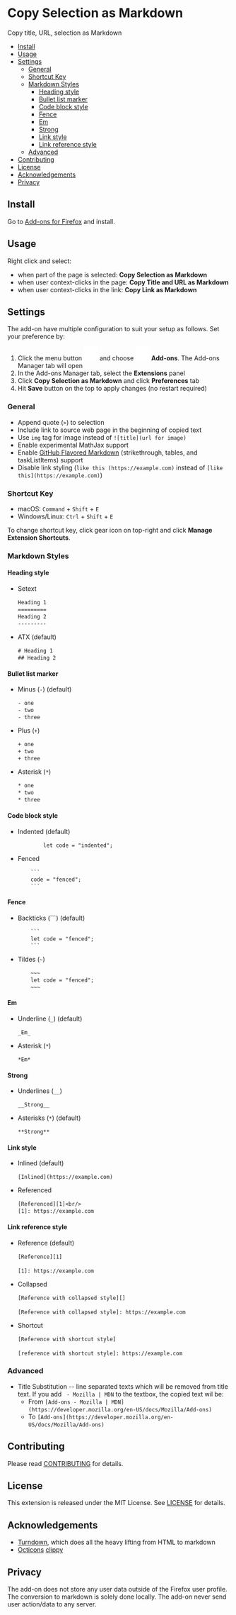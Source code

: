 # Copy Selection as Markdown

Copy title, URL, selection as Markdown

- [Install](#install)
- [Usage](#usage)
- [Settings](#settings)
  - [General](#general)
  - [Shortcut Key](#shortcut-key)
  - [Markdown Styles](#markdown-styles)
    - [Heading style](#heading-style)
    - [Bullet list marker](#bullet-list-marker)
    - [Code block style](#code-block-style)
    - [Fence](#fence)
    - [Em](#em)
    - [Strong](#strong)
    - [Link style](#link-style)
    - [Link reference style](#link-reference-style)
  - [Advanced](#advanced)
- [Contributing](#contributing)
- [License](#license)
- [Acknowledgements](#acknowledgements)
- [Privacy](#privacy)

## Install

Go to [Add-ons for Firefox](https://addons.mozilla.org/en-US/firefox/addon/copy-selection-as-markdown/) and install.

## Usage

Right click and select:

- when part of the page is selected: **Copy Selection as Markdown**
- when user context-clicks in the page: **Copy Title and URL as Markdown**
- when user context-clicks in the link: **Copy Link as Markdown**

## Settings

The add-on have multiple configuration to suit your setup as follows. Set your preference by:

1. Click the menu button ![](images/menu.svg) and choose ![](images/extensionGeneric-16.svg) **Add-ons**. The Add-ons Manager tab will open
2. In the Add-ons Manager tab, select the **Extensions** panel
3. Click **Copy Selection as Markdown** and click **Preferences** tab
4. Hit **Save** button on the top to apply changes (no restart required)

### General

- Append quote (<code>&gt;</code>) to selection
- Include link to source web page in the beginning of copied text
- Use `img` tag for image instead of `![title](url for image)`
- Enable experimental MathJax support
- Enable <a href="https://github.github.com/gfm/">GitHub Flavored Markdown</a> (strikethrough, tables, and taskListItems) support
- Disable link styling (`like this (https://example.com)` instead of `[like this](https://example.com)`)

### Shortcut Key

- macOS: `Command` + `Shift` + `E`
- Windows/Linux: `Ctrl` + `Shift` + `E`

To change shortcut key, click gear icon on top-right and click **Manage Extension Shortcuts**.

### Markdown Styles

#### Heading style

- Setext
  ```
  Heading 1
  =========
  Heading 2
  ---------
  ```
- ATX (default)
  ```
  # Heading 1
  ## Heading 2
  ```

#### Bullet list marker

- Minus (`-`) (default)
  ```
  - one
  - two
  - three
  ```
- Plus (`+`)
  ```
  + one
  + two
  + three
  ```
- Asterisk (`*`)
  ```
  * one
  * two
  * three
  ```

#### Code block style

- Indented (default)
  ```
          let code = "indented";
  ```
- Fenced
  ````
      ```
      code = "fenced";
      ```
  ````

#### Fence

- Backticks (```) (default)
  ````
      ```
      let code = "fenced";
      ```
  ````
- Tildes (`~`)
  ```
      ~~~
      let code = "fenced";
      ~~~
  ```

#### Em

- Underline (`_`) (default)
  ```
  _Em_
  ```
- Asterisk (`*`)
  ```
  *Em*
  ```

#### Strong

- Underlines (`__`)
  ```
  __Strong__
  ```
- Asterisks (`*`) (default)
  ```
  **Strong**
  ```

#### Link style

- Inlined (default)
  ```
  [Inlined](https://example.com)
  ```
- Referenced
  ```
  [Referenced][1]<br/>
  [1]: https://example.com
  ```

#### Link reference style

- Reference (default)

  ```
  [Reference][1]

  [1]: https://example.com
  ```

- Collapsed

  ```
  [Reference with collapsed style][]

  [Reference with collapsed style]: https://example.com
  ```

- Shortcut

  ```
  [Reference with shortcut style]

  [reference with shortcut style]: https://example.com
  ```

### Advanced

- Title Substitution -- line separated texts which will be removed from title text. If you add ` - Mozilla | MDN` to the textbox, the copied text wil be:
  - From `[Add-ons - Mozilla | MDN](https://developer.mozilla.org/en-US/docs/Mozilla/Add-ons)`
  - To `[Add-ons](https://developer.mozilla.org/en-US/docs/Mozilla/Add-ons)`

## Contributing

Please read [CONTRIBUTING](CONTRIBUTING.md) for details.

## License

This extension is released under the MIT License. See [LICENSE](LICENSE) for details.

## Acknowledgements

- [Turndown](https://github.com/domchristie/turndown), which does all the heavy lifting from HTML to markdown
- [Octicons](https://octicons.github.com/) [clippy](https://octicons.github.com/icon/clippy/)

## Privacy

The add-on does not store any user data outside of the Firefox user profile. The conversion to markdown is solely done locally. The add-on never send user action/data to any server.
